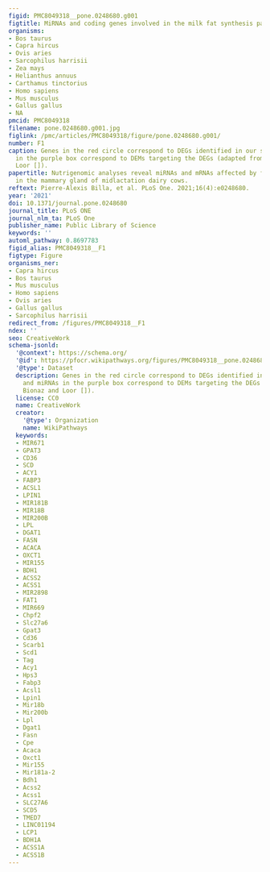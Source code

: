 ```yaml
---
figid: PMC8049318__pone.0248680.g001
figtitle: MiRNAs and coding genes involved in the milk fat synthesis pathway
organisms:
- Bos taurus
- Capra hircus
- Ovis aries
- Sarcophilus harrisii
- Zea mays
- Helianthus annuus
- Carthamus tinctorius
- Homo sapiens
- Mus musculus
- Gallus gallus
- NA
pmcid: PMC8049318
filename: pone.0248680.g001.jpg
figlink: /pmc/articles/PMC8049318/figure/pone.0248680.g001/
number: F1
caption: Genes in the red circle correspond to DEGs identified in our study, and miRNAs
  in the purple box correspond to DEMs targeting the DEGs (adapted from Bionaz and
  Loor []).
papertitle: Nutrigenomic analyses reveal miRNAs and mRNAs affected by feed restriction
  in the mammary gland of midlactation dairy cows.
reftext: Pierre-Alexis Billa, et al. PLoS One. 2021;16(4):e0248680.
year: '2021'
doi: 10.1371/journal.pone.0248680
journal_title: PLoS ONE
journal_nlm_ta: PLoS One
publisher_name: Public Library of Science
keywords: ''
automl_pathway: 0.8697783
figid_alias: PMC8049318__F1
figtype: Figure
organisms_ner:
- Capra hircus
- Bos taurus
- Mus musculus
- Homo sapiens
- Ovis aries
- Gallus gallus
- Sarcophilus harrisii
redirect_from: /figures/PMC8049318__F1
ndex: ''
seo: CreativeWork
schema-jsonld:
  '@context': https://schema.org/
  '@id': https://pfocr.wikipathways.org/figures/PMC8049318__pone.0248680.g001.html
  '@type': Dataset
  description: Genes in the red circle correspond to DEGs identified in our study,
    and miRNAs in the purple box correspond to DEMs targeting the DEGs (adapted from
    Bionaz and Loor []).
  license: CC0
  name: CreativeWork
  creator:
    '@type': Organization
    name: WikiPathways
  keywords:
  - MIR671
  - GPAT3
  - CD36
  - SCD
  - ACY1
  - FABP3
  - ACSL1
  - LPIN1
  - MIR181B
  - MIR18B
  - MIR200B
  - LPL
  - DGAT1
  - FASN
  - ACACA
  - OXCT1
  - MIR155
  - BDH1
  - ACSS2
  - ACSS1
  - MIR2898
  - FAT1
  - MIR669
  - Chpf2
  - Slc27a6
  - Gpat3
  - Cd36
  - Scarb1
  - Scd1
  - Tag
  - Acy1
  - Hps3
  - Fabp3
  - Acsl1
  - Lpin1
  - Mir18b
  - Mir200b
  - Lpl
  - Dgat1
  - Fasn
  - Cpe
  - Acaca
  - Oxct1
  - Mir155
  - Mir181a-2
  - Bdh1
  - Acss2
  - Acss1
  - SLC27A6
  - SCD5
  - TMED7
  - LINC01194
  - LCP1
  - BDH1A
  - ACSS1A
  - ACSS1B
---
```

